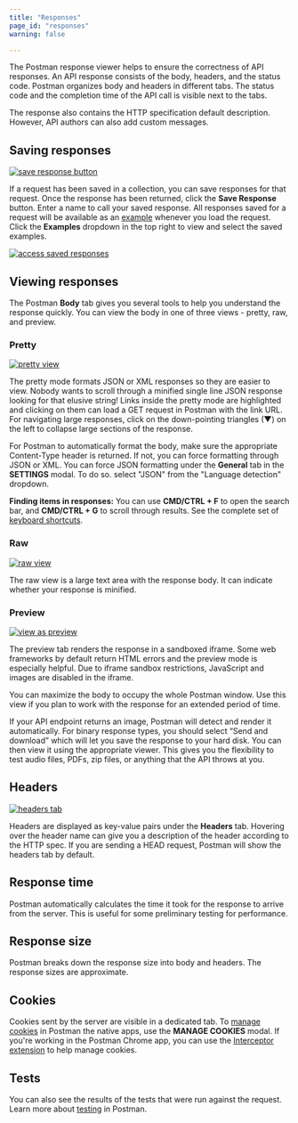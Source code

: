 ```yaml
---
title: "Responses"
page_id: "responses"
warning: false

---
```


The Postman response viewer helps to ensure the correctness of API responses. An API response consists of the body, headers, and the status code. Postman organizes body and headers in different tabs. The status code and the completion time of the API call is visible next to the tabs.

The response also contains the HTTP specification default description. However, API authors can also add custom messages.

## Saving responses

[![save response button](https://assets.postman.com/postman-docs/58538745.png)](https://assets.postman.com/postman-docs/58538745.png)

If a request has been saved in a collection, you can save responses for that request. Once the response has been returned, click the **Save Response** button. Enter a name to call your saved response. All responses saved for a request will be available as an [example](/docs/postman/collections/examples/) whenever you load the request. Click the **Examples** dropdown in the top right to view and select the saved examples.

[![access saved responses](https://assets.postman.com/postman-docs/examplesDropdown.png)](https://assets.postman.com/postman-docs/examplesDropdown.png)

## Viewing responses

The Postman **Body** tab gives you several tools to help you understand the response quickly. You can view the body in one of three views - pretty, raw, and preview.

### Pretty

[![pretty view](https://assets.postman.com/postman-docs/58538803.png)](https://assets.postman.com/postman-docs/58538803.png)

The pretty mode formats JSON or XML responses so they are easier to view. Nobody wants to scroll through a minified single line JSON response looking for that elusive string! Links inside the pretty mode are highlighted and clicking on them can load a GET request in Postman with the link URL. For navigating large responses, click on the down-pointing triangles (▼) on the left to collapse large sections of the response.

For Postman to automatically format the body, make sure the appropriate Content-Type header is returned. If not, you can force formatting through JSON or XML. You can force JSON formatting under the **General** tab in the **SETTINGS** modal. To do so. select "JSON" from the "Language detection" dropdown.

**Finding items in responses:** You can use **CMD/CTRL + F** to open the search bar, and **CMD/CTRL + G** to scroll through results. See the complete set of [keyboard shortcuts](/docs/postman/launching_postman/navigating_postman/).

### Raw

[![raw view](https://assets.postman.com/postman-docs/58538811.png)](https://assets.postman.com/postman-docs/58538811.png)

The raw view is a large text area with the response body. It can indicate whether your response is minified.

### Preview

[![view as preview](https://assets.postman.com/postman-docs/58538940.png)](https://assets.postman.com/postman-docs/58538940.png)

The preview tab renders the response in a sandboxed iframe. Some web frameworks by default return HTML errors and the preview mode is especially helpful. Due to iframe sandbox restrictions, JavaScript and images are disabled in the iframe.

You can maximize the body to occupy the whole Postman window. Use this view if you plan to work with the response for an extended period of time.

If your API endpoint returns an image, Postman will detect and render it automatically. For binary response types, you should select “Send and download” which will let you save the response to your hard disk. You can then view it using the appropriate viewer. This gives you the flexibility to test audio files, PDFs, zip files, or anything that the API throws at you.

## Headers

[![headers tab](https://assets.postman.com/postman-docs/58539000.png)](https://assets.postman.com/postman-docs/58539000.png)

Headers are displayed as key-value pairs under the **Headers** tab. Hovering over the header name can give you a description of the header according to the HTTP spec. If you are sending a HEAD request, Postman will show the headers tab by default.

## Response time

Postman automatically calculates the time it took for the response to arrive from the server. This is useful for some preliminary testing for performance.

## Response size

Postman breaks down the response size into body and headers. The response sizes are approximate.

## Cookies

Cookies sent by the server are visible in a dedicated tab. To [manage cookies](/docs/postman/sending_api_requests/cookies/) in Postman the native apps, use the **MANAGE COOKIES** modal. If you're working in the Postman Chrome app, you can use the [Interceptor extension](/docs/postman/sending_api_requests/interceptor_extension/) to help manage cookies.

## Tests

You can also see the results of the tests that were run against the request. Learn more about [testing](/docs/postman/scripts/test_scripts/) in Postman.
